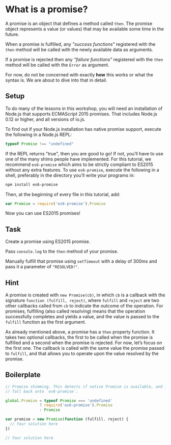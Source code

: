 # What is a promise?

A promise is an object that defines a method called `then`. The promise object
represents a value (or values) that may be available some time in the future.

When a promise is fulfilled, any *"success functions"* registered with the
`then` method will be called with the newly available data as arguments.

If a promise is rejected then any *"failure functions"* registered with the
`then` method will be called with the `Error` as argument.

For now, do not be concerned with exactly **how** this works or what the syntax
is.  We are about to dive into that in detail.

## Setup

To do many of the lessons in this workshop, you will need an installation of
Node.js that supports ECMAScript 2015 promises. That includes Node.js 0.12 or
higher, and all versions of io.js.

To find out if your Node.js installation has native promise support, execute
the following in a Node.js REPL:

```js
typeof Promise !== "undefined"
```

If the REPL returns "true", then you are good to go! If not, you’ll have to use
one of the many shims people have implemented. For this tutorial, we recommend
`es6-promise` which aims to be strictly compliant to ES2015 without any extra
features. To use `es6-promise`, execute the following in a shell, preferably in
the directory you’ll write your programs in:

```sh
npm install es6-promise
```

Then, at the beginning of every file in this tutorial, add:

```js
var Promise = require('es6-promise').Promise
```

Now you can use ES2015 promises!

## Task

Create a promise using ES2015 promise.

Pass `console.log` to the `then` method of your promise.

Manually fulfill that promise using `setTimeout` with a delay of 300ms
and pass it a parameter of `"RESOLVED!"`.

## Hint

A promise is created with `new Promise(cb)`, in which `cb` is a callback with
the signature `function (fulfill, reject)`, where `fulfill` and `reject` are
two other callbacks called from `cb` to indicate the outcome of the operation.
For promises, fulfilling (also called resolving) means that the operation
successfully completes and yields a value, and the value is passed to the
`fulfill` function as the first argument.

As already mentioned above, a promise has a `then` property function. It takes
two optional callbacks, the first to be called when the promise is fulfilled
and a second when the promise is rejected. For now, let’s focus on the first
one. The callback is called with the same value the promise passed to
`fulfill`, and that allows you to operate upon the value resolved by the
promise.

## Boilerplate

```js
// Promise shimming. This detects if native Promise is available, and if not
// fall back onto `es6-promise`.

global.Promise = typeof Promise === 'undefined'
               ? require('es6-promise').Promise
               : Promise

var promise = new Promise(function (fulfill, reject) {
  // Your solution here
})

// Your solution here
```
